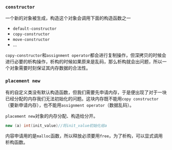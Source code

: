 ### `constructor`

一个新的对象被生成，构造这个对象会调用下面的构造函数之一

- `default-constructor`
- `copy-constructor`
- `move-constructor`
- ...

`copy-constructor`和`assignment operator`都会进行复制操作，但深拷贝的时候会进行必要的析构操作，析构的时候如果原来是乱码，那么析构就会出问题，所以一个对象需要时刻保证其内存数据的合法性。

### `placement new`

有的自定义类没有默认构造函数，但我们需要先申请内存，于是便出现了对于一块已经分配的内存我们无法初始化的问题。这块内存既不能用`copy constructor`（要新申请内存），也不能用`assignment operator`（数据乱码）。

`placement new`对象的内存分配、构造给分开。

```c++
new (a) int(init_value)//将init_value初始化给a
```

内容申请用的是`malloc`函数，所以释放必须要用`free`，为了析构，可以显式调用析构函数。